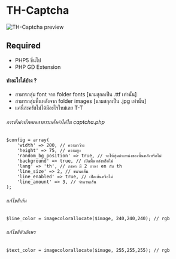 # TH-Captcha

![TH-Captcha preview](http://www.mx7.com/i/a2f/Gw41j3.png)

## Required
* PHP5 ขึ่นไป
* PHP GD Extension

#### ทำอะไรได้บ้าง ?
* สามารถสุ่ม font จาก folder fonts [นามสุกลเป็น .ttf เท่านั้น]
* สามารถสุ่มพื้นหลังจาก folder images [นามสกุลเป็น .jpg เท่านั้น]
* แค่นี่ล่ะครัชไม่ได้มีอะไรใหม่เลย T-T

###### การตั้งค่าทั้งหมดสามารถตั้งค่าได้ใน captcha.php
```
$config = array(
	'width' => 200, // ความกว้าง
	'height' => 75, // ความสูง
	'random_bg_position' => true, // จะให้สุ่มตำแหน่งของพื้นหลังหรือไม่
	'background' => true, // เปิดพื้นหลังหรือไม่
	'lang' => 'th', // ภาษา มี 2 ภาษา en กับ th
	'line_size' => 2, // ขนาดเส้น
	'line_enabled' => true, // เปิดเส้นหรือไม่
	'line_amount' => 3, // จำนวนเส้น
);
```

###### แก้ไขสีเส้น
```
$line_color = imagecolorallocate($image, 240,240,240); // rgb
```

###### แก้ไขสีตัวอักษร
```
$text_color = imagecolorallocate($image, 255,255,255); // rgb
```
